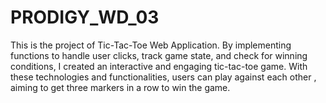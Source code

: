 # PRODIGY_WD_03
This is the project of Tic-Tac-Toe Web Application.  By implementing functions to handle user clicks, track game state, and check for winning conditions, I  created an interactive and engaging tic-tac-toe game. With these technologies and functionalities, users can play against each other , aiming to get three markers in a row to win the game.
